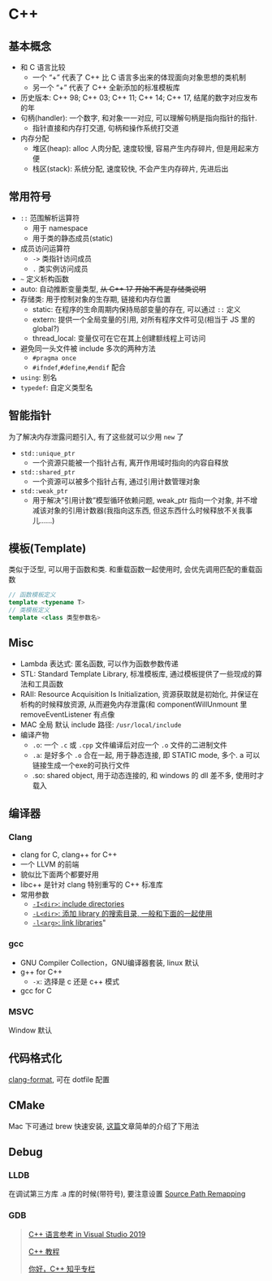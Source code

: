 # C++

## 基本概念

* 和 C 语言比较
  * 一个 “+” 代表了 C++ 比 C 语言多出来的体现面向对象思想的类机制
  * 另一个 “+” 代表了 C++ 全新添加的标准模板库
* 历史版本: C++ 98; C++ 03; C++ 11; C++ 14; C++ 17, 结尾的数字对应发布的年
* 句柄(handler): 一个数字, 和对象一一对应, 可以理解句柄是指向指针的指针.
  * 指针直接和内存打交道, 句柄和操作系统打交道
* 内存分配
  * 堆区(heap): alloc 人肉分配, 速度较慢, 容易产生内存碎片, 但是用起来方便
  * 栈区(stack): 系统分配, 速度较快, 不会产生内存碎片, 先进后出

## 常用符号

* `::` 范围解析运算符
  * 用于 namespace
  * 用于类的静态成员(static)
* 成员访问运算符
  * `->` 类指针访问成员
  * `.` 类实例访问成员
* `~` 定义析构函数
* auto: 自动推断变量类型, ~~从 C++ 17 开始不再是存储类说明~~
* 存储类: 用于控制对象的生存期, 链接和内存位置
  * static: 在程序的生命周期内保持局部变量的存在, 可以通过 `::` 定义
  * extern: 提供一个全局变量的引用, 对所有程序文件可见(相当于 JS 里的 global?)
  * thread_local: 变量仅可在它在其上创建额线程上可访问
* 避免同一头文件被 include 多次的两种方法
  * `#pragma once`
  * `#ifndef`,`#define`,`#endif` 配合
* `using`: 别名
* `typedef`: 自定义类型名

## 智能指针

为了解决内存泄露问题引入, 有了这些就可以少用 `new` 了

* `std::unique_ptr`
  * 一个资源只能被一个指针占有, 离开作用域时指向的内容自释放
* `std::shared_ptr`
  * 一个资源可以被多个指针占有, 通过引用计数管理对象
* `std::weak_ptr`
  * 用于解决“引用计数”模型循环依赖问题, weak_ptr 指向一个对象, 并不增减该对象的引用计数器(我指向这东西, 但这东西什么时候释放不关我事儿……)

## 模板(Template)

类似于泛型, 可以用于函数和类. 和重载函数一起使用时, 会优先调用匹配的重载函数

```cpp
// 函数模板定义
template <typename T>
// 类模板定义
template <class 类型参数名>
```

## Misc

* Lambda 表达式: 匿名函数, 可以作为函数参数传递
* STL: Standard Template Library, 标准模板库, 通过模板提供了一些现成的算法和工具函数
* RAII: Resource Acquisition Is Initialization, 资源获取就是初始化, 并保证在析构的时候释放资源, 从而避免内存泄露(和 componentWillUnmount 里 removeEventListener 有点像
* MAC 全局 默认 include 路径: `/usr/local/include`
* 编译产物
  * `.o`: 一个 `.c` 或 `.cpp` 文件编译后对应一个 `.o` 文件的二进制文件
  * `.a`: 是好多个 `.o` 合在一起, 用于静态连接, 即 STATIC mode, 多个. a 可以链接生成一个exe的可执行文件
  * .so: shared object, 用于动态连接的, 和 windows 的 dll 差不多, 使用时才载入

## 编译器

### Clang

* clang for C, clang++ for C++
* 一个 LLVM 的前端
* 貌似比下面两个都要好用
* libc++ 是针对 clang 特别重写的 C++ 标准库
* 常用参数
  * [`-I<dir>`: include directories](https://clang.llvm.org/docs/ClangCommandLineReference.html#cmdoption-clang-i-dir)
  * [`-L<dir>`: 添加 library 的搜索目录, 一般和下面的一起使用](https://clang.llvm.org/docs/ClangCommandLineReference.html#cmdoption-clang-l-dir)
  * [`-l<arg>`: link libraries](https://clang.llvm.org/docs/ClangCommandLineReference.html#cmdoption-clang-l-arg)"

### gcc

* GNU Compiler Collection，GNU编译器套装, linux 默认
* g++ for C++
  * `-x`: 选择是 c 还是 c++ 模式
* gcc for C

### MSVC

Window 默认

## 代码格式化

[clang-format](https://releases.llvm.org/3.6.0/tools/clang/docs/ClangFormatStyleOptions.html), 可在 dotfile 配置

## CMake

Mac 下可通过 brew 快速安装, [这篇](https://www.hahack.com/codes/cmake/)文章简单的介绍了下用法

## Debug

### LLDB

在调试第三方库 .a 库的时候(带符号), 要注意设置 [Source Path Remapping](https://github.com/vadimcn/vscode-lldb/blob/v1.5.0/MANUAL.md#source-path-remapping)

### GDB

> [C++ 语言参考 in Visual Studio 2019](https://docs.microsoft.com/zh-cn/cpp/cpp/cpp-language-reference?view=vs-2019)
>
> [C++ 教程](http://www.runoob.com/cplusplus/cpp-tutorial.html)
>
> [你好，C++ 知乎专栏](https://zhuanlan.zhihu.com/nihaoCPP)
